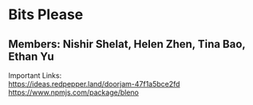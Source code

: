 # Bits Please
## Members: Nishir Shelat, Helen Zhen, Tina Bao, Ethan Yu

Important Links:   
https://ideas.redpepper.land/doorjam-47f1a5bce2fd   
https://www.npmjs.com/package/bleno   